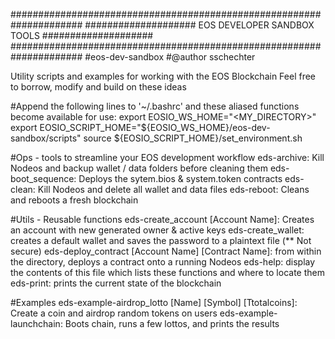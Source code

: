 #####################################################################
#################### EOS DEVELOPER SANDBOX TOOLS ####################
#####################################################################
#eos-dev-sandbox
#@author sschechter

Utility scripts and examples for working with the EOS Blockchain
Feel free to borrow, modify and build on these ideas

#Append the following lines to '~/.bashrc' and these aliased functions become available for use:
export EOSIO_WS_HOME="<MY_DIRECTORY>"
export EOSIO_SCRIPT_HOME="${EOSIO_WS_HOME}/eos-dev-sandbox/scripts"
source ${EOSIO_SCRIPT_HOME}/set_environment.sh

#Ops - tools to streamline your EOS development workflow
eds-archive: Kill Nodeos and backup wallet / data folders before cleaning them
eds-boot_sequence: Deploys the sytem.bios & system.token contracts
eds-clean: Kill Nodeos and delete all wallet and data files
eds-reboot: Cleans and reboots a fresh blockchain

#Utils - Reusable functions
eds-create_account [Account Name]: Creates an account with new generated owner & active keys
eds-create_wallet: creates a default wallet and saves the password to a plaintext file (** Not secure)
eds-deploy_contract [Account Name] [Contract Name]: from within the directory, deploys a contract onto a running Nodeos
eds-help: display the contents of this file which lists these functions and where to locate them
eds-print: prints the current state of the blockchain

#Examples
eds-example-airdrop_lotto [Name] [Symbol] [Ttotalcoins]: Create a coin and airdrop random tokens on users 
eds-example-launchchain: Boots chain, runs a few lottos, and prints the results

